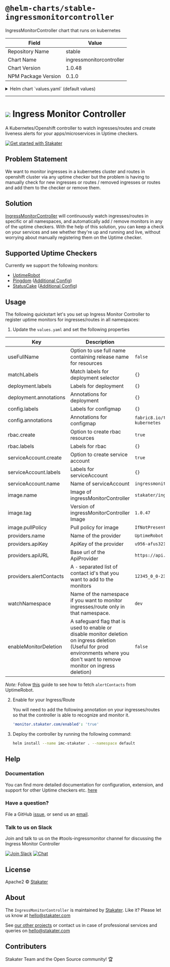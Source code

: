 # `@helm-charts/stable-ingressmonitorcontroller`

IngressMonitorController chart that runs on kubernetes

| Field               | Value                    |
| ------------------- | ------------------------ |
| Repository Name     | stable                   |
| Chart Name          | ingressmonitorcontroller |
| Chart Version       | 1.0.48                   |
| NPM Package Version | 0.1.0                    |

<details>

<summary>Helm chart `values.yaml` (default values)</summary>

```yaml
ingressMonitorController:
  watchNamespace: ''
  useFullName: false
  matchLabels: {}
  deployment:
    labels: {}
    annotations: {}
  config:
    labels: {}
    annotations:
      fabric8.io/target-platform: kubernetes
  rbac:
    create: true
    labels: {}
  # Service account config for the agent pods
  serviceAccount:
    # Specifies whether a ServiceAccount should be created
    create: true
    labels: {}
    # The name of the ServiceAccount to use.
    # If not set and create is true, a name is generated using the fullname template
    name: ingressmonitorcontroller
  image:
    name: stakater/ingressmonitorcontroller
    tag: '1.0.47'
    pullPolicy: IfNotPresent
  providers:
    - name: UptimeRobot
      apiKey: your-api-key
      apiURL: https://api.uptimerobot.com/v2
      alertContacts: some-alert-contacts
  enableMonitorDeletion: true
  configFilePath: /etc/IngressMonitorController/config.yaml
  monitorNameTemplate: '{{.Namespace}}-{{.IngressName}}'
```

</details>

---

# ![](https://raw.githubusercontent.com/stakater/IngressMonitorController/master/assets/web/IMC-round-100px.png) Ingress Monitor Controller

A Kubernetes/Openshift controller to watch ingresses/routes and create liveness alerts for your apps/microservices in Uptime checkers.

[![Get started with Stakater](https://stakater.github.io/README/stakater-github-banner.png)](http://stakater.com/?utm_source=IngressMonitorController&utm_medium=github)

## Problem Statement

We want to monitor ingresses in a kubernetes cluster and routes in openshift cluster via any uptime checker but the problem is having to manually check for new ingresses or routes / removed ingresses or routes and add them to the checker or remove them.

## Solution

[IngressMonitorController](https://github.com/stakater/IngressMonitorController) will continuously watch ingresses/routes in specific or all namespaces, and automatically add / remove monitors in any of the uptime checkers. With the help of this solution, you can keep a check on your services and see whether they're up and running and live, without worrying about manually registering them on the Uptime checker.

## Supported Uptime Checkers

Currently we support the following monitors:

- [UptimeRobot](https://uptimerobot.com)
- [Pingdom](https://pingdom.com) ([Additional Config](https://github.com/stakater/IngressMonitorController/blob/master/docs/pingdom-configuration.md))
- [StatusCake](https://www.statuscake.com) ([Additional Config](https://github.com/stakater/IngressMonitorController/blob/master/docs/statuscake-configuration.md))

## Usage

The following quickstart let's you set up Ingress Monitor Controller to register uptime monitors for ingresses/routes in all namespaces:

1. Update the `values.yaml` and set the following properties

| Key                     | Description                                                                                                                                                                       | Example                                  | Default Value                            |
| ----------------------- | --------------------------------------------------------------------------------------------------------------------------------------------------------------------------------- | ---------------------------------------- | ---------------------------------------- |
| useFullName             | Option to use full name containing release name for resources                                                                                                                     | `false`                                  | `false`                                  |
| matchLabels             | Match labels for deployment selector                                                                                                                                              | `{}`                                     | `{}`                                     |
| deployment.labels       | Labels for deployment                                                                                                                                                             | `{}`                                     | `{}`                                     |
| deployment.annotations  | Annotations for deployment                                                                                                                                                        | `{}`                                     | `{}`                                     |
| config.labels           | Labels for configmap                                                                                                                                                              | `{}`                                     | `{}`                                     |
| config.annotations      | Annotations for configmap                                                                                                                                                         | `fabric8.io/target-platform: kubernetes` | `fabric8.io/target-platform: kubernetes` |
| rbac.create             | Option to create rbac resources                                                                                                                                                   | `true`                                   | `true`                                   |
| rbac.labels             | Labels for rbac                                                                                                                                                                   | `{}`                                     | `{}`                                     |
| serviceAccount.create   | Option to create service account                                                                                                                                                  | `true`                                   | `true`                                   |
| serviceAccount.labels   | Labels for serviceAccount                                                                                                                                                         | `{}`                                     | `{}`                                     |
| serviceAccount.name     | Name of serviceAccount                                                                                                                                                            | `ingressmonitorcontroller`               | `ingressmonitorcontroller`               |
| image.name              | Image of ingressMonitorController                                                                                                                                                 | `stakater/ingressmonitorcontroller`      | `stakater/ingressmonitorcontroller`      |
| image.tag               | Version of ingressMonitorController Image                                                                                                                                         | `1.0.47`                                 | `1.0.47`                                 |
| image.pullPolicy        | Pull policy for image                                                                                                                                                             | `IfNotPresent`                           | `IfNotPresent`                           |
| providers.name          | Name of the provider                                                                                                                                                              | `UptimeRobot`                            | `UptimeRobot`                            |
| providers.apiKey        | ApiKey of the provider                                                                                                                                                            | `u956-afus321g565fghr519`                | `your-api-key`                           |
| providers.apiURL        | Base url of the ApiProvider                                                                                                                                                       | `https://api.uptimerobot.com/v2/`        | `https://api.uptimerobot.com/v2/`        |
| providers.alertContacts | A `-` separated list of contact id's that you want to add to the monitors                                                                                                         | `12345_0_0-23564_0_0`                    | `some-alert-contacts`                    |
| watchNamespace          | Name of the namespace if you want to monitor ingresses/route only in that namespace.                                                                                              | `dev`                                    | `""`                                     |
| enableMonitorDeletion   | A safeguard flag that is used to enable or disable monitor deletion on ingress deletion (Useful for prod environments where you don't want to remove monitor on ingress deletion) | `false`                                  | `false`                                  |

_Note:_ Follow [this](https://github.com/stakater/IngressMonitorController/blob/master/docs/uptimerobot-configuration.md) guide to see how to fetch `alertContacts` from UptimeRobot.

2. Enable for your Ingress/Route

   You will need to add the following annotation on your ingresses/routes so that the controller is able to recognize and monitor it.

   ```yaml
   'monitor.stakater.com/enabled': 'true'
   ```

3. Deploy the controller by running the following command:

   ```bash
   helm install --name imc-stakater . --namespace default
   ```

## Help

### Documentation

You can find more detailed documentation for configuration, extension, and support for other Uptime checkers etc. [here](https://github.com/stakater/IngressMonitorController/blob/master/docs/Deploying-to-Kubernetes.md)

### Have a question?

File a GitHub [issue](https://github.com/stakater/IngressMonitorController/issues), or send us an [email](mailto:hello@stakater.com).

### Talk to us on Slack

Join and talk to us on the #tools-ingressmonitor channel for discussing the Ingress Monitor Controller

[![Join Slack](https://stakater.github.io/README/stakater-join-slack-btn.png)](https://stakater-slack.herokuapp.com/)
[![Chat](https://stakater.github.io/README/stakater-chat-btn.png)](https://stakater.slack.com/messages/CA66MMYSE/)

## License

Apache2 © [Stakater](http://stakater.com)

## About

The `IngressMonitorController` is maintained by [Stakater][website]. Like it? Please let us know at <hello@stakater.com>

See [our other projects][community]
or contact us in case of professional services and queries on <hello@stakater.com>

[website]: http://stakater.com/
[community]: https://www.stakater.com/projects-overview.html

## Contributers

Stakater Team and the Open Source community! :trophy:
